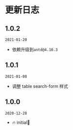 # 更新日志

## 1.0.2

`2021-01-20`

- 依赖升级到`antd@4.10.3`

## 1.0.1

`2021-01-08`

- 调整 table search-form 样式

## 1.0.0

`2020-12-28`

- 🔥 initial🤡
